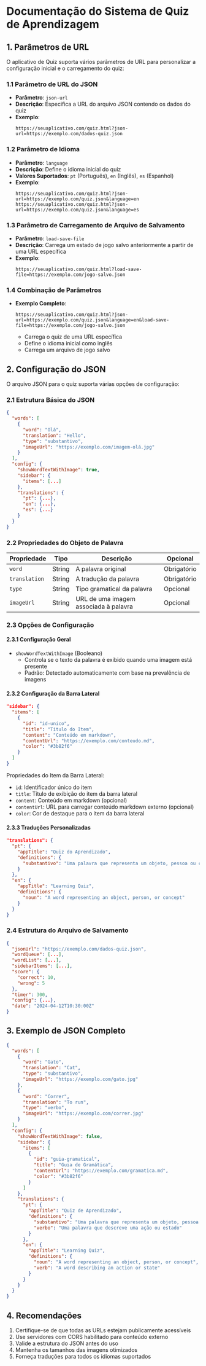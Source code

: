 # Documentação do Sistema de Quiz de Aprendizagem

## 1. Parâmetros de URL

O aplicativo de Quiz suporta vários parâmetros de URL para personalizar a configuração inicial e o carregamento do quiz:

### 1.1 Parâmetro de URL do JSON
- **Parâmetro**: `json-url`
- **Descrição**: Especifica a URL do arquivo JSON contendo os dados do quiz
- **Exemplo**: 
  ```
  https://seuaplicativo.com/quiz.html?json-url=https://exemplo.com/dados-quiz.json
  ```

### 1.2 Parâmetro de Idioma
- **Parâmetro**: `language`
- **Descrição**: Define o idioma inicial do quiz
- **Valores Suportados**: `pt` (Português), `en` (Inglês), `es` (Espanhol)
- **Exemplo**: 
  ```
  https://seuaplicativo.com/quiz.html?json-url=https://exemplo.com/quiz.json&language=en
  https://seuaplicativo.com/quiz.html?json-url=https://exemplo.com/quiz.json&language=es
  ```

### 1.3 Parâmetro de Carregamento de Arquivo de Salvamento
- **Parâmetro**: `load-save-file`
- **Descrição**: Carrega um estado de jogo salvo anteriormente a partir de uma URL específica
- **Exemplo**:
  ```
  https://seuaplicativo.com/quiz.html?load-save-file=https://exemplo.com/jogo-salvo.json
  ```

### 1.4 Combinação de Parâmetros
- **Exemplo Completo**:
  ```
  https://seuaplicativo.com/quiz.html?json-url=https://exemplo.com/quiz.json&language=en&load-save-file=https://exemplo.com/jogo-salvo.json
  ```
  - Carrega o quiz de uma URL específica
  - Define o idioma inicial como inglês
  - Carrega um arquivo de jogo salvo

## 2. Configuração do JSON

O arquivo JSON para o quiz suporta várias opções de configuração:

### 2.1 Estrutura Básica do JSON
```json
{
  "words": [
    {
      "word": "Olá",
      "translation": "Hello",
      "type": "substantivo",
      "imageUrl": "https://exemplo.com/imagem-olá.jpg"
    }
  ],
  "config": {
    "showWordTextWithImage": true,
    "sidebar": {
      "items": [...]
    },
    "translations": {
      "pt": {...},
      "en": {...},
      "es": {...}
    }
  }
}
```

### 2.2 Propriedades do Objeto de Palavra
| Propriedade | Tipo | Descrição | Opcional |
|-------------|------|------------|----------|
| `word` | String | A palavra original | Obrigatório |
| `translation` | String | A tradução da palavra | Obrigatório |
| `type` | String | Tipo gramatical da palavra | Opcional |
| `imageUrl` | String | URL de uma imagem associada à palavra | Opcional |

### 2.3 Opções de Configuração

#### 2.3.1 Configuração Geral
- `showWordTextWithImage` (Booleano)
  - Controla se o texto da palavra é exibido quando uma imagem está presente
  - Padrão: Detectado automaticamente com base na prevalência de imagens

#### 2.3.2 Configuração da Barra Lateral
```json
"sidebar": {
  "items": [
    {
      "id": "id-unico",
      "title": "Título do Item",
      "content": "Conteúdo em markdown",
      "contentUrl": "https://exemplo.com/conteudo.md",
      "color": "#3b82f6"
    }
  ]
}
```

Propriedades do Item da Barra Lateral:
- `id`: Identificador único do item
- `title`: Título de exibição do item da barra lateral
- `content`: Conteúdo em markdown (opcional)
- `contentUrl`: URL para carregar conteúdo markdown externo (opcional)
- `color`: Cor de destaque para o item da barra lateral

#### 2.3.3 Traduções Personalizadas
```json
"translations": {
  "pt": {
    "appTitle": "Quiz do Aprendizado",
    "definitions": {
      "substantivo": "Uma palavra que representa um objeto, pessoa ou conceito"
    }
  },
  "en": {
    "appTitle": "Learning Quiz",
    "definitions": {
      "noun": "A word representing an object, person, or concept"
    }
  }
}
```

### 2.4 Estrutura do Arquivo de Salvamento
```json
{
  "jsonUrl": "https://exemplo.com/dados-quiz.json",
  "wordQueue": [...],
  "wordList": [...],
  "sidebarItems": [...],
  "score": {
    "correct": 10,
    "wrong": 5
  },
  "timer": 300,
  "config": {...},
  "date": "2024-04-12T10:30:00Z"
}
```

## 3. Exemplo de JSON Completo

```json
{
  "words": [
    {
      "word": "Gato",
      "translation": "Cat",
      "type": "substantivo",
      "imageUrl": "https://exemplo.com/gato.jpg"
    },
    {
      "word": "Correr",
      "translation": "To run",
      "type": "verbo",
      "imageUrl": "https://exemplo.com/correr.jpg"
    }
  ],
  "config": {
    "showWordTextWithImage": false,
    "sidebar": {
      "items": [
        {
          "id": "guia-gramatical",
          "title": "Guia de Gramática",
          "contentUrl": "https://exemplo.com/gramatica.md",
          "color": "#3b82f6"
        }
      ]
    },
    "translations": {
      "pt": {
        "appTitle": "Quiz de Aprendizado",
        "definitions": {
          "substantivo": "Uma palavra que representa um objeto, pessoa ou conceito",
          "verbo": "Uma palavra que descreve uma ação ou estado"
        }
      },
      "en": {
        "appTitle": "Learning Quiz",
        "definitions": {
          "noun": "A word representing an object, person, or concept",
          "verb": "A word describing an action or state"
        }
      }
    }
  }
}
```

## 4. Recomendações

1. Certifique-se de que todas as URLs estejam publicamente acessíveis
2. Use servidores com CORS habilitado para conteúdo externo
3. Valide a estrutura do JSON antes do uso
4. Mantenha os tamanhos das imagens otimizados
5. Forneça traduções para todos os idiomas suportados
